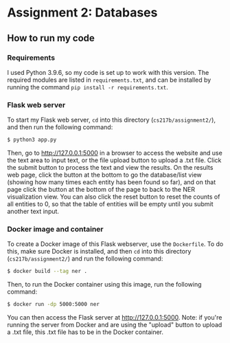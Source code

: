 # Assignment 2: Databases

## How to run my code

### Requirements
I used Python 3.9.6, so my code is set up to work with this version.
The required modules are listed in `requirements.txt`, and can be installed by running the command `pip install -r requirements.txt`.

### Flask web server
To start my Flask web server, `cd` into this directory (`cs217b/assignment2/`), and then run the following command: 
```bash
$ python3 app.py
```
Then, go to http://127.0.0.1:5000 in a browser to access the website and use the text area to input text, or the file upload button to upload a .txt file. Click the submit button to process the text and view the results. On the results web page, click
the button at the bottom to go the database/list view (showing how many times each entity has been found so far), and on 
that page click the button at the bottom of the page to back to the NER visualization view. You can also click the reset button
to reset the counts of all entities to 0, so that the table of entities will be empty until you submit another text input.

### Docker image and container
To create a Docker image of this Flask webserver, use the `Dockerfile`. To do this, make sure Docker is installed, and then `cd` into this directory (`cs217b/assignment2/`) and run the following command:
```bash
$ docker build --tag ner .   
```
Then, to run the Docker container using this image, run the following command: 
```bash
$ docker run -dp 5000:5000 ner
```
You can then access the Flask server at http://127.0.0.1:5000.
Note: if you're running the server from Docker and are using the "upload" button to upload a .txt file, this .txt file has to be in the Docker container.

